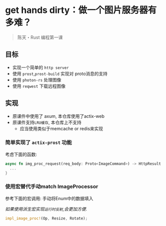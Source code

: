 # get hands dirty：做一个图片服务器有多难？

> 陈天・Rust 编程第一课

## 目标

- 实现一个简单的 `http server`
- 使用 `prost`,`prost-build` 实现对 proto消息的支持
- 使用 `photon-rs` 处理图像
- 使用 `reqwest` 下载远程图像

## 实现

- 原课件中使用了 axum, 本仓库使用了actix-web
- 原课件支持`LRU缓存`, 本仓库上不支持
  - 应当使用类似于memcache or redis来实现

### 简单实现了 `actix-prost` 功能

考虑下面的函数:

```rust
async fn img_proc_request(req_body: Proto<ImageCommand>) -> HttpResult {
  ...
}
```

### 使用宏替代手动match ImageProcessor

参考下面的宏调用: 手动将Enum中的数据填入

*如果使用派生宏实现`运行时反射`,会更加方便.*

```rust
impl_image_proc!(Op, Resize, Rotate);
```

